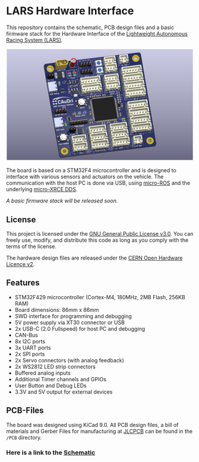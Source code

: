 # LARS Hardware Interface

This repository contains the schematic, PCB design files and a basic firmware stack for the Hardware Interface of the [Lightweight Autonomous Racing System (LARS)](https://github.com/CAuDri/LARS). 

<p align="center">
  <img width="600" src="https://github.com/CAuDri/LARS-Hardware-Interface/blob/main/PCB/images/hardware_interface_3D_render.png?raw=true">
</p>

The board is based on a STM32F4 microcontroller and is designed to interface with various sensors and actuators on the vehicle. The communication with the host PC is done via USB, using [micro-ROS](https://micro.ros.org/) and the underlying [micro-XRCE DDS](https://micro-xrce-dds.docs.eprosima.com/en/latest/).

*A basic firmware stack will be released soon.*

## License
This project is licensed under the [GNU General Public License v3.0](https://www.gnu.org/licenses/gpl-3.0.en.html). You can freely use, modify, and distribute this code as long as you comply with the terms of the license.

The hardware design files are released under the [CERN Open Hardware Licence v2](https://ohwr.org/cernohl/).

## Features
- STM32F429 microcontroller (Cortex-M4, 180MHz, 2MB Flash, 256KB RAM)
- Board dimensions: 86mm x 86mm
- SWD interface for programming and debugging
- 5V power supply via XT30 connector or USB
- 2x USB-C (2.0 Fullspeed) for host PC and debugging
- CAN-Bus
- 8x I2C ports
- 3x UART ports
- 2x SPI ports
- 2x Servo connectors (with analog feedback)
- 2x WS2812 LED strip connectors
- Buffered analog inputs
- Additional Timer channels and GPIOs
- User Button and Debug LEDs
- 3.3V and 5V output for external devices

## PCB-Files
The board was designed using KiCad 9.0. All PCB design files, a bill of materials and Gerber Files for manufacturing at [JLCPCB](https://jlcpcb.com/) can be found in the `/PCB` directory.

### Here is a link to the [Schematic](https://github.com/CAuDri/LARS-Hardware-Interface/blob/main/PCB/schematic.pdf)
